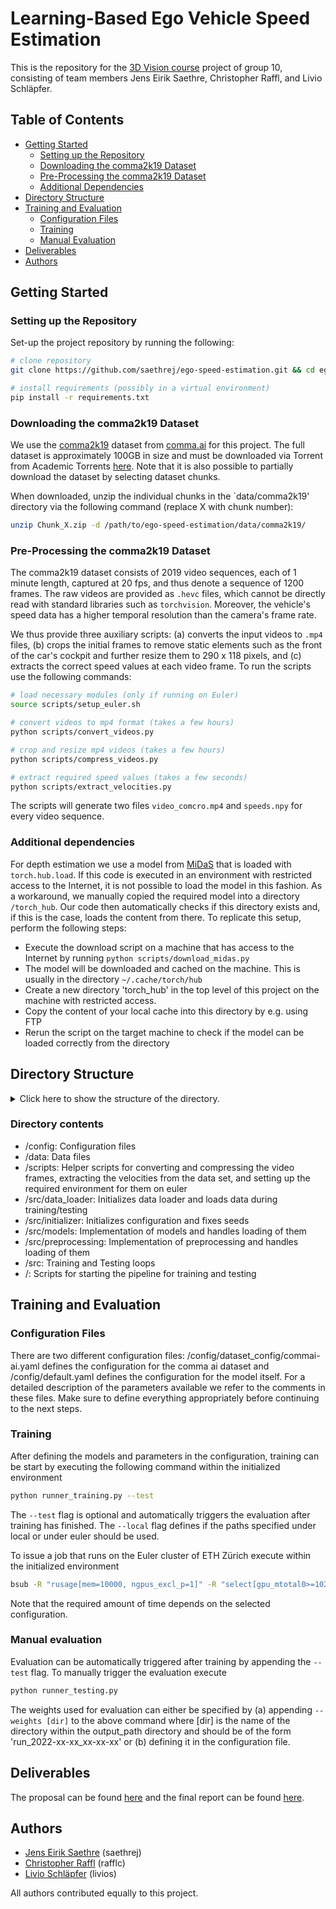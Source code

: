 # Learning-Based Ego Vehicle Speed Estimation

This is the repository for the [3D Vision course](http://www.cvg.ethz.ch/teaching/3dvision/ "Link to the course website.") project of group 10, consisting of team members Jens Eirik Saethre, Christopher Raffl, and Livio Schläpfer.

## Table of Contents
- [Getting Started](#getting-started)
    - [Setting up the Repository](#setting-up-the-repository)
    - [Downloading the comma2k19 Dataset](#downloading-the-comma2k19-dataset)
    - [Pre-Processing the comma2k19 Dataset](#pre-processing-the-comma2k19-dataset)
    - [Additional Dependencies](#additional-dependencies)
- [Directory Structure](#directory-structure)
- [Training and Evaluation](#training-and-evaluation)
    - [Configuration Files](#configuration-files)
    - [Training](#training)
    - [Manual Evaluation](#manual-evaluation)
- [Deliverables](#deliverables)
- [Authors](#authors)

## Getting Started
### Setting up the Repository
Set-up the project repository by running the following:
```bash
# clone repository
git clone https://github.com/saethrej/ego-speed-estimation.git && cd ego-speed-estimation

# install requirements (possibly in a virtual environment)
pip install -r requirements.txt
```

### Downloading the comma2k19 Dataset
We use the [comma2k19](https://github.com/commaai/comma2k19 "Link to the git repository") dataset from [comma.ai](https://comma.ai/ "link to comma.ai webpage") for this project. The full dataset is approximately 100GB in size and must be downloaded via Torrent from Academic Torrents [here](https://academictorrents.com/details/65a2fbc964078aff62076ff4e103f18b951c5ddb). Note that it is also possible to partially download the dataset by selecting dataset chunks.

When downloaded, unzip the individual chunks in the `data/comma2k19' directory via the following command (replace X with chunk number):
```bash
unzip Chunk_X.zip -d /path/to/ego-speed-estimation/data/comma2k19/
```

### Pre-Processing the comma2k19 Dataset 
The comma2k19 dataset consists of 2019 video sequences, each of 1 minute length, captured at 20 fps, and thus denote a sequence of 1200 frames. The raw videos are provided as `.hevc` files, which cannot be directly read with standard libraries such as `torchvision`. Moreover, the vehicle's speed data has a higher temporal resolution than the camera's frame rate. 

We thus provide three auxiliary scripts: (a) converts the input videos to `.mp4` files, (b) crops the initial frames to remove static elements such as the front of the car's cockpit and further resize them to 290 x 118 pixels, and (c) extracts the correct speed values at each video frame. To run the scripts use the following commands:

```bash
# load necessary modules (only if running on Euler)
source scripts/setup_euler.sh

# convert videos to mp4 format (takes a few hours)
python scripts/convert_videos.py

# crop and resize mp4 videos (takes a few hours)
python scripts/compress_videos.py

# extract required speed values (takes a few seconds)
python scripts/extract_velocities.py
``` 

The scripts will generate two files `video_comcro.mp4` and `speeds.npy` for every video sequence.

### Additional dependencies
For depth estimation we use a model from [MiDaS](https://pytorch.org/hub/intelisl_midas_v2/) that is loaded with `torch.hub.load`. If this code is executed in an environment with restricted access to the Internet, it is not possible to load the model in this fashion. As a workaround, we manually copied the required model into a directory `/torch_hub`. Our code then automatically checks if this directory exists and, if this is the case, loads the content from there. To replicate this setup, perform the following steps:
- Execute the download script on a machine that has access to the Internet by running `python scripts/download_midas.py`
- The model will be downloaded and cached on the machine. This is usually in the directory `~/.cache/torch/hub`
- Create a new directory 'torch_hub' in the top level of this project on the machine with restricted access.
- Copy the content of your local cache into this directory by e.g. using FTP
- Rerun the script on the target machine to check if the model can be loaded correctly from the directory

## Directory Structure
<details><summary>Click here to show the structure of the directory.</summary>

```
📦project
 ┣ 📂config
 ┃ ┣ 📂dataset_config
 ┃ ┃ ┗ 📜commai-ai.yaml
 ┃ ┗ 📜default.yaml
 ┣ 📂data
 ┃ ┗ 📂comma2k19
 ┃ ┃ ┣ 📂Chunk_X
 ┃ ┃ ┃ ┣ 📂example-capture
 ┃ ┃ ┃ ┃ ┣ 📂example-sequence
 ┃ ┃ ┃ ┃ ┃ ┣ 📂raw-data-folders
 ┃ ┃ ┃ ┃ ┃ ┣ ...
 ┃ ┃ ┃ ┃ ┃ ┣ 📜speeds.npy
 ┃ ┃ ┃ ┃ ┃ ┗ 📜video_comcro.mp4
 ┣ 📂scripts
 ┃ ┣ 📜compress_video.py
 ┃ ┣ 📜convert_video.py
 ┃ ┣ 📜download_midas.py
 ┃ ┣ 📜extract_velocities.py
 ┃ ┗ 📜setup_euler.sh
 ┣ 📂src
 ┃ ┣ 📂data_loader
 ┃ ┃ ┣ 📂datasets
 ┃ ┃ ┃ ┣ 📜commaAI.py
 ┃ ┃ ┃ ┗ 📜runner_datasets.py
 ┃ ┃ ┗ 📜default.py
 ┃ ┣ 📂initializer
 ┃ ┃ ┣ 📜initialization_dataset.py
 ┃ ┃ ┗ 📜initialization.py
 ┃ ┣ 📂models
 ┃ ┃ ┣ 📜bandari_baseline.py
 ┃ ┃ ┣ 📜dof_cnn_lstm.py
 ┃ ┃ ┣ 📜dof_cnn.py
 ┃ ┃ ┣ 📜dual_cnn_lstm.py
 ┃ ┃ ┗ 📜runner_models.py
 ┃ ┣ 📂preprocessing
 ┃ ┃ ┣ 📜default.py
 ┃ ┃ ┣ 📜optical_flow.py
 ┃ ┃ ┗ 📜runner_preprocessing.py
 ┃ ┣ 📜test_loop.py
 ┃ ┗ 📜train_loop.py
 ┣ 📜runner_testing.py
 ┗ 📜runner_training.py
```
</details>

### Directory contents

- /config: Configuration files
- /data: Data files
- /scripts: Helper scripts for converting and compressing the video frames, extracting the velocities from the data set, and setting up the required environment for them on euler
- /src/data_loader: Initializes data loader and loads data during training/testing
- /src/initializer: Initializes configuration and fixes seeds
- /src/models: Implementation of models and handles loading of them
- /src/preprocessing: Implementation of preprocessing and handles loading of them
- /src: Training and Testing loops
- /: Scripts for starting the pipeline for training and testing

## Training and Evaluation

### Configuration Files
There are two different configuration files: /config/dataset_config/commai-ai.yaml defines the configuration for the comma ai dataset and /config/default.yaml defines the configuration for the model itself. For a detailed description of the parameters available we refer to the comments in these files. Make sure to define everything appropriately before continuing to the next steps.

### Training

After defining the models and parameters in the configuration, training can be start by executing the following command within the initialized environment
```bash
python runner_training.py --test
```
The `--test` flag is optional and automatically triggers the evaluation after training has finished.
The `--local` flag defines if the paths specified under local or under euler should be used.

To issue a job that runs on the Euler cluster of ETH Zürich execute within the initialized environment
```bash
bsub -R "rusage[mem=10000, ngpus_excl_p=1]" -R "select[gpu_mtotal0>=10240]" -W x:00 python runner_training.py --test
``` 
Note that the required amount of time depends on the selected configuration.

### Manual evaluation

Evaluation can be automatically triggered after training by appending the `--test` flag. To manually trigger the evaluation execute 
```bash
python runner_testing.py
```
The weights used for evaluation can either be specified by (a) appending `--weights [dir]` to the above command where [dir] is the name of the directory within the output_path directory and should be of the form 'run_2022-xx-xx_xx-xx-xx' or (b) defining it in the configuration file.


## Deliverables

The proposal can be found [here](https://github.com/saethrej/ego-speed-estimation/raw/main/deliverables/proposal.pdf) and the final report can be found [here](https://github.com/saethrej/ego-speed-estimation/raw/main/deliverables/report.pdf).

## Authors

- [Jens Eirik Saethre](https://www.linkedin.com/in/saethrej/) (saethrej)
- [Christopher Raffl](https://www.linkedin.com/in/christopher-raffl/) (rafflc)
- [Livio Schläpfer](https://www.linkedin.com/in/livio-schl%C3%A4pfer-b34607179/) (livios)

All authors contributed equally to this project.
